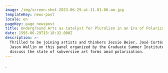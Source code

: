 ```yaml
---
image: /img/screen-shot-2023-06-29-at-11.01.06-am.jpg
templateKey: news-post
locale: en
pageKey: page_newspost
title: Underground Arts as Catalyst for Pluralism in an Era of Polarization
date: 1595-06-29T15:18:32.000Z
description: >-
  Thrilled to be joining artists and thinkers Jessie Beier, José Cortés, and
  Jason Wallin on this panel organized by the Graduate Summer Institute to
  discuss the state of subversive art forms amid polarization.
---
```

.
